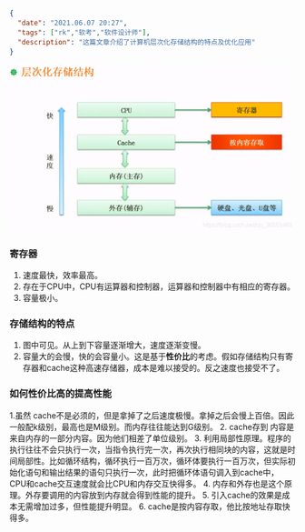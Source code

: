 ```json
{
  "date": "2021.06.07 20:27",
  "tags": ["rk","软考","软件设计师"],
  "description": "这篇文章介绍了计算机层次化存储结构的特点及优化应用"
}
```


![在这里插入图片描述](../../../assets/content/ruankao/sjs/2.12/01.png)

### 寄存器
1. 速度最快，效率最高。
2. 存在于CPU中，CPU有运算器和控制器，运算器和控制器中有相应的寄存器。
3. 容量极小。


### 存储结构的特点
1. 图中可见。从上到下容量逐渐增大，速度逐渐变慢。
2. 容量大的会慢，快的会容量小。这是基于**性价比**的考虑。假如存储结构只有寄存器和cache这种高速存储器，成本是难以接受的。反之速度也接受不了。

### 如何性价比高的提高性能
1.虽然 cache不是必须的，但是拿掉了之后速度极慢。拿掉之后会慢上百倍。因此一般配k级别，最高也是M级别。而内存往往能达到G级别。
2. cache存到 内容是来自内存的一部分内容。因为他们相差了单位级别。
3. 利用局部性原理。程序的执行往往不会只执行一次，当指令执行完一次，再次执行相同块的内容，这就是时间局部性。比如循环结构，循环执行一百万次，循环体要执行一百万次，但实际初始化语句和输出结果的语句只执行一次，此时把循环体语句调入到cache中，CPU和cache交互速度就会比CPU和内存交互快得多。
4. 内存和外存也是这个原理。外存要调用的内容放到内存就会得到性能的提升。
5. 引入cache的效果是成本无需增加过多，但性能提升明显。
6. cache是按内容存取，他比按地址存取快得多。

